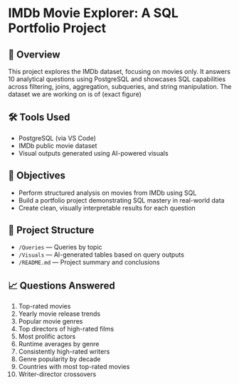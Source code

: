 # IMDb Movie Explorer: A SQL Portfolio Project

## 📘 Overview
This project explores the IMDb dataset, focusing on movies only. It answers 10 analytical questions using PostgreSQL and showcases SQL capabilities across filtering, joins, aggregation, subqueries, and string manipulation. The dataset we are working on is of (exact figure)

## 🛠️ Tools Used
- PostgreSQL (via VS Code)
- IMDb public movie dataset
- Visual outputs generated using AI-powered visuals

## 🎯 Objectives
- Perform structured analysis on movies from IMDb using SQL
- Build a portfolio project demonstrating SQL mastery in real-world data
- Create clean, visually interpretable results for each question

## 📂 Project Structure
- `/Queries` — Queries by topic
- `/Visuals` — AI-generated tables based on query outputs
- `/README.md` — Project summary and conclusions

## 📈 Questions Answered
1. Top-rated movies
2. Yearly movie release trends
3. Popular movie genres
4. Top directors of high-rated films
5. Most prolific actors
6. Runtime averages by genre
7. Consistently high-rated writers
8. Genre popularity by decade
9. Countries with most top-rated movies
10. Writer-director crossovers
